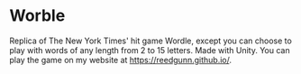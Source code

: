 # Worble 

Replica of The New York Times' hit game Wordle, except you can choose to play with words of any length from 2 to 15 letters. Made with Unity. You can play the game on my website at https://reedgunn.github.io/.
